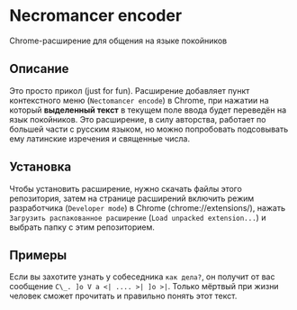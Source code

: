 # Necromancer encoder
Chrome-расширение для общения на языке покойников

## Описание
Это просто прикол (just for fun). Расширение добавляет пункт контекстного меню (`Nectomancer encode`) в Chrome, при нажатии на который **выделенный текст** в текущем поле ввода будет переведён на язык покойников. Это расширение, в силу авторства, работает по большей части с русским языком, но можно попробовать подсовывать ему латинские изречения и священные числа.

## Установка
Чтобы установить расширение, нужно скачать файлы этого репозитория, затем на странице расширений включить режим разработчика (`Developer mode`) в Chrome (chrome://extensions/), нажать `Загрузить распакованное расширение` (`Load unpacked extension...`) и выбрать папку с этим репозиторием.

## Примеры
Если вы захотите узнать у собеседника `как дела?`, он получит от вас сообщение `C\_. ]o V а <| .... >| ]o >|`.
Только мёртвый при жизни человек сможет прочитать и правильно понять этот текст.
